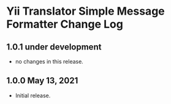 # Yii Translator Simple Message Formatter Change Log


## 1.0.1 under development

- no changes in this release.

## 1.0.0 May 13, 2021

- Initial release.